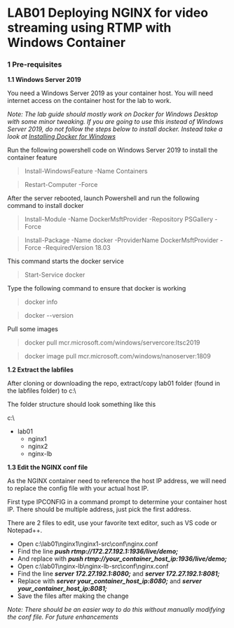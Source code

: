 # LAB01 Deploying NGINX for video streaming using RTMP with Windows Container

###  1 Pre-requisites

**1.1 Windows Server 2019**

You need a Windows Server 2019 as your container host. You will need internet access on the container host for the lab to work.

_Note: The lab guide should mostly work on Docker for Windows Desktop with some minor tweaking. If you are going to use this instead of Windows Server 2019, do not follow the steps below to install docker. Instead take a look at [Installing Docker for Windows](https://docs.docker.com/v17.09/docker-for-windows/install/)_

Run the following powershell code on Windows Server 2019 to install the container feature
> Install-WindowsFeature -Name Containers

> Restart-Computer -Force  

After the server rebooted, launch Powershell and run the following command to install docker
> Install-Module -Name DockerMsftProvider -Repository PSGallery -Force

>Install-Package -Name docker -ProviderName DockerMsftProvider -Force -RequiredVersion 18.03

This command starts the docker service
> Start-Service docker    

Type the following command to ensure that docker is working
> docker info

> docker --version

Pull some images
>docker pull mcr.microsoft.com/windows/servercore:ltsc2019

>docker image pull mcr.microsoft.com/windows/nanoserver:1809

**1.2 Extract the labfiles**

After cloning or downloading the repo, extract/copy lab01 folder (found in the labfiles folder) to c:\

The folder structure should look something like this

c:\
 
* lab01
  * nginx1
  * nginx2
  * nginx-lb

**1.3 Edit the NGINX conf file**

As the NGINX container need to reference the host IP address, we will need to replace the config file with your actual host IP.

First type IPCONFIG in a command prompt to determine your container host IP. There should be multiple address, just pick the first address.

There are 2 files to edit, use your favorite text editor, such as VS code or Notepad++.

- Open c:\lab01\nginx1\nginx1-src\conf\nginx.conf
- Find the line **_push rtmp://172.27.192.1:1936/live/demo;_**
- And replace with **_push rtmp://your_container_host_ip:1936/live/demo;_**
- Open c:\lab01\nginx-lb\nginx-lb-src\conf\nginx.conf
- Find the line **_server 172.27.192.1:8080;_** and **_server 172.27.192.1:8081;_**
- Replace with **_server your_container_host_ip:8080;_** and **_server your_container_host_ip:8081;_**
- Save the files after making the change

_Note: There should be an easier way to do this without manually modifying the conf file. For future enhancements_
	
